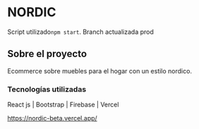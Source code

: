 # NORDIC
Script utilizado`npm start`. Branch actualizada prod
## Sobre el proyecto
Ecommerce sobre muebles para el hogar con un estilo nordico.
### Tecnologías utilizadas
React js | Bootstrap | Firebase | Vercel 

https://nordic-beta.vercel.app/






 




